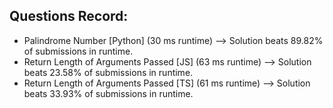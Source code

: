 ## Questions Record:
<ul>
<li> Palindrome Number [Python] (30 ms runtime) --> Solution beats 89.82% of submissions in runtime.</li>
<li> Return Length of Arguments Passed [JS] (63 ms runtime) --> Solution beats 23.58% of submissions in runtime.</li>
<li> Return Length of Arguments Passed [TS] (61 ms runtime) --> Solution beats 33.93% of submissions in runtime.</li>
</ul>
